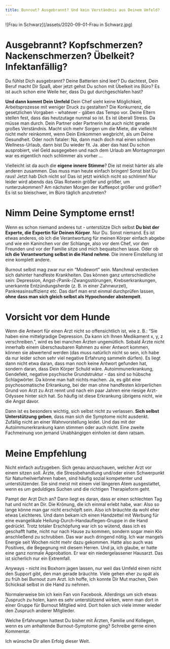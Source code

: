 ```yaml
---
title: Bunrout? Ausgebrannt? Und kein Verständnis aus Deinem Umfeld?
---
```

![Frau in Schwarz](/assets/2020-09-01-Frau in Schwarz.jpg)

# Ausgebrannt? Kopfschmerzen? Nackenschmerzen? Übelkeit? Infektanfällig?
Du fühlst Dich ausgebrannt? Deine Batterien sind leer? Du dachtest, Dein Beruf macht Dir Spaß, aber jetzt gehst Du schon mit Übelkeit ins Büro? Es ist auch schon eine Weile her, dass Du gut durchgeschlafen hast?

**Und dann kommt Dein Umfeld**
Dein Chef sieht keine Möglichkeit, Arbeitsprozesse mit weniger Druck zu gestalten? Die Konkurrenz, die gesetzlichen Vorgaben - whatever -  gäben das Tempo vor. Deine Eltern stellen fest, dass das heutzutage nunmal so ist. Es ist überall Stress. Da müsse man durch. Dein Partner oder Partnerin hat auch nicht gerade großes Verständnis. Macht sich mehr Sorgen um die Miete, die vielleicht nicht mehr reinkommt, wenn Dein Einkommen wegbricht, als um Deine Gesundheit. Oder noch fataler: Na, dann mach doch mal einen schönen Wellness-Urlaub, dann bist Du wieder fit. Ja. aber das hast Du schon ausprobiert, viel Geld ausgegeben und nach dem Urlaub am Montagmorgen war es eigentlich noch schlimmer als vorher … 

Vielleicht ist da auch die **eigene innere Stimme**? Die ist meist härter als alle anderen zusammen. Das muss man heute einfach bringen! Sonst bist Du raus! Jetzt hab Dich nicht so! Das ist jetzt wirklich nicht so schlimm! Nur leider wird abends das Glas Rotwein größer und größer, um runterzukommen? Am nächsten Morgen der Kaffeepot größer und größer? Es ist so bleischwer, im Büro täglich anzutreten? 

# Nimm Deine Symptome ernst!
Wenn es schon niemand anderes tut - unterstütze Dich selbst **Du bist der Experte, die Expertin für Deinen Körper**. Nur Du. Sonst niemand. Es ist etwas anderes, ob ich die Verantwortung für meinen Körper einfach abgebe und wie ein Kaninchen vor der Schlange, also vor dem Chef, vor den Freunden und vor der Familie sitze und mich bequatschen lasse. Oder ob **ich die Verantwortung selbst in die Hand nehme**. Die innere Einstellung ist eine komplett andere. 

Burnout selbst mag zwar nur ein “Modewort” sein. Manchmal verstecken sich dahinter handfeste Krankheiten. Das können ganz unterschiedliche sein: Depression, Angst-/Panik-/Zwangsstörungen, Krebserkrankungen, unerkannte Entzündungsherde (z. B. in einer Zahnwurzel), Pankreasinsuffizienz etc. Das darf man erst einmal durchprüfen lassen, **ohne dass man sich gleich selbst als Hypochonder abstempelt**. 

# Vorsicht vor dem Hunde 
Wenn die Antwort für einen Arzt nicht so offensichtlich ist, wie z. B.: “Sie haben eine mittelgradige Depression. Da kann ich Ihnen Medikament x, y, z verschreiben.”, wird es bei manchen Ärzten ungemütlich. Sobald Ärzte nicht innerhalb einem überschaubaren Rahmen zu einer Antwort kommen, können sie abwertend werden (das muss natürlich nicht so sein, ich habe da nur leider schon sehr viel negative Erfahrung sammeln dürfen). Es liegt dann nicht etwa daran, dass man *noch* keine Antwort gefunden hat, sondern daran, dass Dein Körper Schuld wäre. Autoimmunerkrankung, Gendefekt, negative psychische Grundstruktur - das sind so hübsche Schlagwörter. Da könne man halt nichts machen. Ja, es gibt eine psychosomatische Erkrankung, bei der man ohne handfesten körperlichen Grund von Arzt zu Arzt rennt und nach ein paar Jahren eine riesige Arzt-Odyssee hinter sich hat. So häufig ist diese Erkrankung übrigens nicht, wie die Angst davor. 

Dann ist es besonders wichtig, sich selbst nicht zu verlassen. **Sich selbst Unterstützung geben**, dass man sich die Symptome nicht ausdenkt. Zufällig nicht an einer Wahnvorstellung leidet. Und das mit der Autoimmunerkrankung kann stimmen oder auch nicht. Eine zweite Fachmeinung von jemand Unabhängigen einholen ist dann ratsam. 

# Meine Empfehlung 
Nicht einfach aufzugeben. Sich genau anzuschauen, welcher Arzt vor einem sitzen soll. Ärzte, die Stressbehandlung und/oder einen Schwerpunkt für Naturheilverfahren haben, sind häufig sozial kompetenter und unterstützender. Sie sind meist mit einem viel längeren Atem ausgestattet, wenn es um geduldiges Suchen und die richtigen Therapieform geht. 

Pampt der Arzt Dich an? Dann liegt es daran, dass er einen schlechten Tag hat und nicht an Dir. Die Krönung, die ich einmal erlebt habe, war: Also so lange könne man gar nicht erschöpft sein. Also ich bräuchte da wohl eher etwas Leichteres. Und dann bekam ich einen Handzettel mit Werbung für eine evangelikale Heilung-Durch-Handauflegen-Gruppe in die Hand gedrückt. Trotz totaler Erschöpfung war ich so wütend, dass ich es geschafft hatte, nicht nur nach Hause zu kommen, sondern sogar mein Klo anschließend zu schrubben. Das war auch dringend nötig. Ich war mangels Energie seit Wochen nicht mehr dazu gekommen. Hatte also auch was Positives, die Begegnung mit diesem Herren. Und ja, ich glaube, er hatte eine ganz normale Approbation. Er war ein niedergelassener Hausarzt. Das ist sicherlich nur ein Extremfall. 

Anyways - nicht ins Boxhorn jagen lassen, nur weil das Umfeld einen nicht den Support gibt, den man gerade bräuchte. Viele gehen eher zu spät als zu früh bei Burnout zum Arzt. Ich hoffe, ich konnte Dir Mut machen, Dein Schicksal selbst in die Hand zu nehmen. 

Normalerweise bin ich kein Fan von Facebook. Allerdings um sich etwas Zuspruch zu holen, kann es sehr unterstützend wirken, wenn man dort in einer Gruppe für Burnout Mitglied wird. Dort holen sich viele immer wieder den Zuspruch anderer Mitglieder. 

Welche Erfahrungen hattest Du bisher mit Ärzten, Familie und Kollegen, wenn es um anhaltende Burnout-Symptome ging? Schreibe gerne einen Kommentar. 

Ich wünsche Dir allen Erfolg dieser Welt. 











